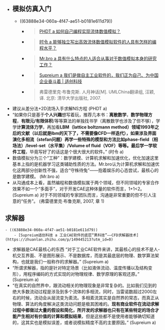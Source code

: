 - ## 模拟仿真入门
	- ((63888e34-060a-4f47-ae51-b0181e611d79))
		- > [PHDT a 如何自己编程实现流体数值模拟？](https://www.zhihu.com/question/281045047/answer/418053694)
		- > [时令 a 能够独立写出高效流体数值模拟软件的人具有怎样的编程水平？](https://www.zhihu.com/question/296076262/answer/690464508)
		- > [Mr.bro a 具有什么特点的人适合从事对于数值模拟本身的研究工作？](https://www.zhihu.com/question/51152838/answer/2083085576)
		- > [Supreium a 我们是做自主工业软件的，我们正为自己、为中国企业奋斗着 | 适创科技](https://zhuanlan.zhihu.com/p/145050596)
		- > 弗雷德里克·布鲁克斯. 人月神话[M]. UMLChina翻译组, 汪颖, 译. 北京: 清华大学出版社, 2007.
- 建议从差分法+2D流场入手求解NS方程 (PHDT a)
- “如果你只是基于**个人兴趣**想写着玩，推荐几本书：**离散数学**，**数学物理方程**，**有限元/有限体积**/等等算法的单独找书学（离散数学也涉及了但不够），学学**计算流体力学**，再加看**LBM（lattice boltzmann method）**领域1993年之后的文献（以后就是lbm的天下了，不需要像CFD一样迭代），如果涉及**界面演化多相流（stefan问题）**再学一些特殊的模型和方法比如**phase-field（相场法）/level-set（水平集）/Volume of fluid（VOF）**等等。最后学一学**软件工程**，毕竟写好了的话这是个很大很大的软件。” (时令 a)
- 数值模拟分为三个“工种”：数学建模、计算机求解和加速优化，优化加速这里基本上指的是机器学习这类辅助性质的方法。Mr.bro认为计算机求解和加速优化这两部分创新性不强，适合“守株待兔”——抱着娱乐的心态尝试，最核心的是数学建模。 (Mr.bro a)
- 从沟通成本上看，虽然编程和数值模拟属于两个领域，但不同领域的专家合作效果不如一个“多面手”，对于开发CAE这种体量的软件而言，1+1<2。 (Supreium a) 对于不同领域的专家团队而言，沟通是非常重要的但不引人注意的“任务”。 (弗雷德里克·布鲁克斯, 2007, 章 1)
## 求解器
	- ((63888e34-060a-4f47-ae51-b0181e611d79))
		- [Supreium适创科技 a 工业CAE软件的底层“黑科技”——CFD求解器技术](https://zhuanlan.zhihu.com/p/149445213?utm_id=0)
- 求解器是CAE最核心的东西 “对于工业CAE软件来讲，其最核心的技术不是人-机交互界面、不是图形展示、不是数据库，而是其最底层的物理、数学算法架构，也就是我们一般称作的求解器。” (Supreium a)
- “所谓求解器，指的是针对特定场景（比如液体流动、温度传播以及结构变形），用程序编码的方式实现的对物理规律、数学原理的客观还原。” (Supreium a)
- “在真实的自然界中，跟流动相关的物理现象是非常复杂的。比如我们见到的绝大多数流动过程是涉及到多个流体的多相流，同时，当雷诺数超过2000左右的时候，流动会从层流变为紊流。多相紊流其实是自然界的常态，而真正从物理、算法的角度解决这类流动问题是极其困难的。**现有商业软件在流动求解过程中都做过大量的假设和简化，所开发的求解器也只有在某些特定的场合才能产生相对有价值的计算和模拟结果**，但是这些都不是使用者能够确切知道的，这其实也是模拟误差，或者说模拟精度不高的主要原因。” (Supreium a)